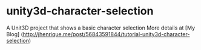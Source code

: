 unity3d-character-selection
===========================

A Unit3D project that shows a basic character selection
More details at [My Blog] (http://jhenrique.me/post/56843591844/tutorial-unity3d-character-selection)

